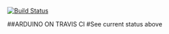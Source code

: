[![Build Status](https://travis-ci.org/agosdahu/TravUno.svg?branch=master)](https://travis-ci.org/agosdahu/TravUno)

##ARDUINO ON TRAVIS CI
#See current status above
